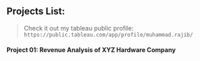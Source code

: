 ## Projects List:
> Check it out my tableau public profile: `https://public.tableau.com/app/profile/muhammad.rajib/`


#### Project 01: Revenue Analysis of XYZ Hardware Company
